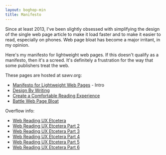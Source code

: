 ```yaml
---
layout: boghop-min
title: Manifesto
---
```


Since at least 2013, I've been slightly obsessed with simplifying the design of the single web page article to make it load faster and to make it easier to read, especially on phones. Web page bloat has become a major irritant, in my opinion.

Here's my manifesto for lightweight web pages. If this doesn't qualify as a manifesto, then it's a screed. It's definitely a frustration for the way that some publishers treat the web.

These pages are hosted at sawv.org:

* [Manifesto for Lightweight Web Pages](http://sawv.org/manifesto-for-lightweight-web-pages.html) - Intro
* [Design By Writing](http://sawv.org/design-by-writing.html)
* [Create a Comfortable Reading Experience](http://sawv.org/create-a-comfortable-reading-experience.html) 
* [Battle Web Page Bloat](http://sawv.org/battle-web-page-bloat.html)

Overflow info:

* [Web Reading UX Etcetera](http://sawv.org/web-reading-ux-etcetera.html)
* [Web Reading UX Etcetera Part 2](http://sawv.org/web-reading-ux-etcetera-part-2.html)
* [Web Reading UX Etcetera Part 3](http://sawv.org/web-reading-ux-etcetera-part-3.html)
* [Web Reading UX Etcetera Part 4](http://sawv.org/web-reading-ux-etcetera-part-4.html)
* [Web Reading UX Etcetera Part 5](http://sawv.org/web-reading-ux-etcetera-part-5.html)
* [Web Reading UX Etcetera Part 6](http://sawv.org/web-reading-ux-etcetera-part-6.html)

